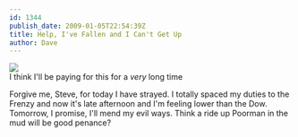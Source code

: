 ```yaml
---
id: 1344
publish_date: 2009-01-05T22:54:39Z
title: Help, I've Fallen and I Can't Get Up
author: Dave
---
```

![](http://www.flagstafffrenzy.org/wp-content/uploads/2009/01/sol1.jpg)  
I think I'll be paying for this for a _very_ long time

Forgive me, Steve, for today I have strayed. I totally spaced my duties to the Frenzy and now it's late afternoon and I'm feeling lower than the Dow. Tomorrow, I promise, I'll mend my evil ways. Think a ride up Poorman in the mud will be good penance?